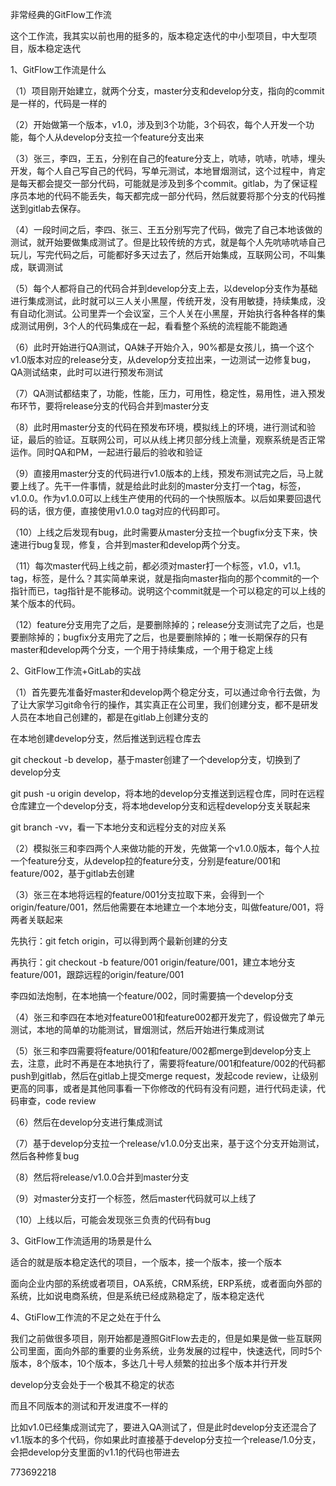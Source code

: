 
非常经典的GitFlow工作流

 

这个工作流，我其实以前也用的挺多的，版本稳定迭代的中小型项目，中大型项目，版本稳定迭代

 

1、GitFlow工作流是什么

 

（1）项目刚开始建立，就两个分支，master分支和develop分支，指向的commit是一样的，代码是一样的

 

（2）开始做第一个版本，v1.0，涉及到3个功能，3个码农，每个人开发一个功能，每个人从develop分支拉一个feature分支出来

 

（3）张三，李四，王五，分别在自己的feature分支上，吭哧，吭哧，吭哧，埋头开发，每个人自己写自己的代码，写单元测试，本地冒烟测试，这个过程中，肯定是每天都会提交一部分代码，可能就是涉及到多个commit。gitlab，为了保证程序员本地的代码不能丢失，每天都完成一部分代码，然后就要将那个分支的代码推送到gitlab去保存。

 

（4）一段时间之后，李四、张三、王五分别写完了代码，做完了自己本地该做的测试，就开始要做集成测试了。但是比较传统的方式，就是每个人先吭哧吭哧自己玩儿，写完代码之后，可能都好多天过去了，然后开始集成，互联网公司，不叫集成，联调测试

 

（5）每个人都将自己的代码合并到develop分支上去，以develop分支作为基础进行集成测试，此时就可以三人关小黑屋，传统开发，没有用敏捷，持续集成，没有自动化测试。公司里弄一个会议室，三个人关在小黑屋，开始执行各种各样的集成测试用例，3个人的代码集成在一起，看看整个系统的流程能不能跑通

 

（6）此时开始进行QA测试，QA妹子开始介入，90%都是女孩儿，搞一个这个v1.0版本对应的release分支，从develop分支拉出来，一边测试一边修复bug，QA测试结束，此时可以进行预发布测试

 

（7）QA测试都结束了，功能，性能，压力，可用性，稳定性，易用性，进入预发布环节，要将release分支的代码合并到master分支

 

（8）此时用master分支的代码在预发布环境，模拟线上的环境，进行测试和验证，最后的验证。互联网公司，可以从线上拷贝部分线上流量，观察系统是否正常运作。同时QA和PM，一起进行最后的验收和验证

 

（9）直接用master分支的代码进行v1.0版本的上线，预发布测试完之后，马上就要上线了。先干一件事情，就是给此时此刻的master分支打一个tag，标签，v1.0.0。作为v1.0.0可以上线生产使用的代码的一个快照版本。以后如果要回退代码的话，很方便，直接使用v1.0.0 tag对应的代码即可。

 

（10）上线之后发现有bug，此时需要从master分支拉一个bugfix分支下来，快速进行bug复现，修复，合并到master和develop两个分支。

 

（11）每次master代码上线之前，都必须对master打一个标签，v1.0，v1.1。tag，标签，是什么？其实简单来说，就是指向master指向的那个commit的一个指针而已，tag指针是不能移动。说明这个commit就是一个可以稳定的可以上线的某个版本的代码。

 

（12）feature分支用完了之后，是要删除掉的；release分支测试完了之后，也是要删除掉的；bugfix分支用完了之后，也是要删除掉的；唯一长期保存的只有master和develop两个分支，一个用于持续集成，一个用于稳定上线

 

2、GitFlow工作流+GitLab的实战

 

（1）首先要先准备好master和develop两个稳定分支，可以通过命令行去做，为了让大家学习git命令行的操作，其实真正在公司里，我们创建分支，都不是研发人员在本地自己创建的，都是在gitlab上创建分支的

 

在本地创建develop分支，然后推送到远程仓库去

 

git checkout -b develop，基于master创建了一个develop分支，切换到了develop分支

 

git push -u origin develop，将本地的develop分支推送到远程仓库，同时在远程仓库建立一个develop分支，将本地develop分支和远程develop分支关联起来

 

git branch -vv，看一下本地分支和远程分支的对应关系

 

（2）模拟张三和李四两个人来做功能的开发，先做第一个v1.0.0版本，每个人拉一个feature分支，从develop拉的feature分支，分别是feature/001和feature/002，基于gitlab去创建

 

（3）张三在本地将远程的feature/001分支拉取下来，会得到一个origin/feature/001，然后他需要在本地建立一个本地分支，叫做feature/001，将两者关联起来

 

先执行：git fetch origin，可以得到两个最新创建的分支

再执行：git checkout -b feature/001 origin/feature/001，建立本地分支feature/001，跟踪远程的origin/feature/001

 

李四如法炮制，在本地搞一个feature/002，同时需要搞一个develop分支

 

（4）张三和李四在本地对feature001和feature002都开发完了，假设做完了单元测试，本地的简单的功能测试，冒烟测试，然后开始进行集成测试

 

（5）张三和李四需要将feature/001和feature/002都merge到develop分支上去，注意，此时不再是在本地执行了，需要将feature/001和feature/002的代码都push到gitlab，然后在gitlab上提交merge request，发起code review，让级别更高的同事，或者是其他同事看一下你修改的代码有没有问题，进行代码走读，代码审查，code review

 

（6）然后在develop分支进行集成测试

 

（7）基于develop分支拉一个release/v1.0.0分支出来，基于这个分支开始测试，然后各种修复bug

 

（8）然后将release/v1.0.0合并到master分支

 

（9）对master分支打一个标签，然后master代码就可以上线了

 

（10）上线以后，可能会发现张三负责的代码有bug

 

3、GitFlow工作流适用的场景是什么

 

适合的就是版本稳定迭代的项目，一个版本，接一个版本，接一个版本

 

面向企业内部的系统或者项目，OA系统，CRM系统，ERP系统，或者面向外部的系统，比如说电商系统，但是系统已经成熟稳定了，版本稳定迭代

 

4、GtiFlow工作流的不足之处在于什么

 

我们之前做很多项目，刚开始都是遵照GitFlow去走的，但是如果是做一些互联网公司里面，面向外部的重要的业务系统，业务发展的过程中，快速迭代，同时5个版本，8个版本，10个版本，多达几十号人频繁的拉出多个版本并行开发

 

develop分支会处于一个极其不稳定的状态

 

而且不同版本的测试和开发进度不一样的

 

比如v1.0已经集成测试完了，要进入QA测试了，但是此时develop分支还混合了v1.1版本的多个代码，你如果此时直接基于develop分支拉一个release/1.0分支，会把develop分支里面的v1.1的代码也带进去

 

 

 

 

 

773692218